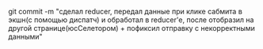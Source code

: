 git commit -m "сделал reducer, передал данные при клике сабмита в экшн(с помощью диспатч) и обработал в reducer'e, после отобразил на другой странице(юсСелетором) + пофиксил отправку с некорректными данными"
